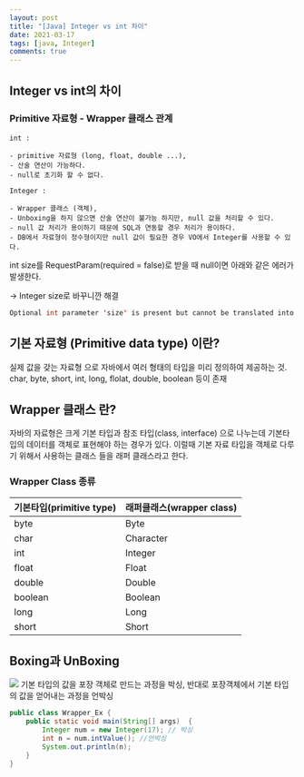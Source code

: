 ```yaml
---
layout: post
title: "[Java] Integer vs int 차이"
date: 2021-03-17
tags: [java, Integer]
comments: true
---
```


## Integer vs int의 차이

### Primitive 자료형 - Wrapper 클래스 관계 

    int : 

    - primitive 자료형 (long, float, double ...),
    - 산술 연산이 가능하다.
    - null로 초기화 할 수 없다.

    Integer :

    - Wrapper 클래스 (객체),
    - Unboxing을 하지 않으면 산술 연산이 불가능 하지만, null 값을 처리할 수 있다.
    - null 값 처리가 용이하기 때문에 SQL과 연동할 경우 처리가 용이하다.
    - DB에서 자료형이 정수형이지만 null 값이 필요한 경우 VO에서 Integer를 사용할 수 있다.

int size를 RequestParam(required = false)로 받을 때 null이면 아래와 같은 에러가 발생한다. 

→ Integer size로 바꾸니깐 해결

```java
Optional int parameter 'size' is present but cannot be translated into a null value due to being declared as a primitive type. Consider declaring it as object wrapper for the corresponding primitive type
```

## 기본 자료형 (Primitive data type) 이란?

실제 값을 갖는 자료형 으로 자바에서 여러 형태의 타입을 미리 정의하여 제공하는 것. 
char, byte, short, int, long, flolat, double, boolean 등이 존재 


## Wrapper 클래스 란?

자바의 자료형은 크게 기본 타입과 참조 타입(class, interface) 으로 나누는데 
기본타입의 데이터를 객체로 표현해야 하는 경우가 있다. 
이럴때 기본 자료 타입을 객체로 다루기 위해서 사용하는 클래스 들을 래퍼 클래스라고 한다. 

### Wrapper Class 종류
|기본타입(primitive type)|래퍼클래스(wrapper class)|
|------|---|
|byte|Byte|
|char|Character|
|int|Integer|
|float|Float|
|double|Double|
|boolean|Boolean|
|long|Long|
|short|Short|

## Boxing과 UnBoxing

<img src="https://eunmik.github.io/bonita/assets/img/210318-boxing-unboxing.png">
기본 타입의 값을 포장 객체로 만드는 과정을 박싱, 반대로 포장객체에서 기본 타입의 값을 얻어내는 과정을 언박싱

```java
public class Wrapper_Ex {
    public static void main(String[] args)  {
        Integer num = new Integer(17); // 박싱
        int n = num.intValue(); //언박싱
        System.out.println(n);
    }
}
```